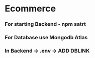 <h1>Ecommerce
<h3>For starting Backend - npm satrt
<h3>For Database use Mongodb Atlas
<h3>In Backend -> .env -> ADD DBLINK

